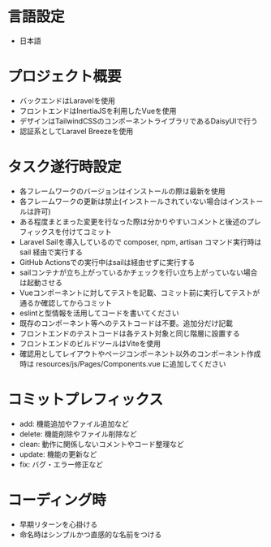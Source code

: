 # 言語設定
- 日本語

# プロジェクト概要
- バックエンドはLaravelを使用
- フロントエンドはInertiaJSを利用したVueを使用
- デザインはTailwindCSSのコンポーネントライブラリであるDaisyUIで行う
- 認証系としてLaravel Breezeを使用

# タスク遂行時設定
- 各フレームワークのバージョンはインストールの際は最新を使用
- 各フレームワークの更新は禁止(インストールされていない場合はインストールは許可)
- ある程度まとまった変更を行なった際は分かりやすいコメントと後述のプレフィックスを付けてコミット
- Laravel Sailを導入しているので composer, npm, artisan コマンド実行時は sail 経由で実行する
- GitHub Actionsでの実行中はsailは経由せずに実行する
- sailコンテナが立ち上がっているかチェックを行い立ち上がっていない場合は起動させる
- Vueコンポーネントに対してテストを記載、コミット前に実行してテストが通るか確認してからコミット
- eslintと型情報を活用してコードを書いてください
- 既存のコンポーネント等へのテストコードは不要。追加分だけ記載
- フロントエンドのテストコードは各テスト対象と同じ階層に設置する
- フロントエンドのビルドツールはViteを使用
- 確認用としてレイアウトやページコンポーネント以外のコンポーネント作成時は resources/js/Pages/Components.vue に追加してください

# コミットプレフィックス
- add: 機能追加やファイル追加など
- delete: 機能削除やファイル削除など
- clean: 動作に関係しないコメントやコード整理など
- update: 機能の更新など
- fix: バグ・エラー修正など

# コーディング時
- 早期リターンを心掛ける
- 命名時はシンプルかつ直感的な名前をつける
